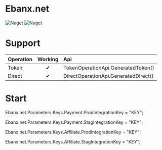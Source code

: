 # Ebanx.net

[![Nuget](https://img.shields.io/nuget/dt/Ebanx.net)](https://www.nuget.org/packages/Ebanx.net)
[![Nuget](https://img.shields.io/nuget/v/Ebanx.net)](https://www.nuget.org/packages/Ebanx.net)

# Support
| Operation     |Working| Api
| -------------|:--------:| :--------|
| Token |✔ | TokenOperationApi.GeneratedToken() |
| Direct  |✔ | DirectOperationApi.GeneratedDirect() |

# Start

Ebanx.net.Parameters.Keys.Payment.ProdIntegrationKey = "KEY";

Ebanx.net.Parameters.Keys.Payment.StagIntegrationKey = "KEY";

Ebanx.net.Parameters.Keys.Affiliate.ProdIntegrationKey = "KEY";

Ebanx.net.Parameters.Keys.Affiliate.StagIntegrationKey = "KEY";
        
